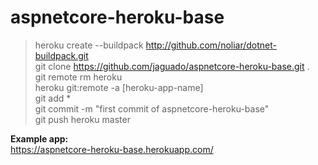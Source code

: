 # aspnetcore-heroku-base

> heroku create --buildpack http://github.com/noliar/dotnet-buildpack.git  
> git clone https://github.com/jaguado/aspnetcore-heroku-base.git .    
> git remote rm heroku  
> heroku git:remote -a [heroku-app-name]  
> git add *  
> git commit -m "first commit of aspnetcore-heroku-base"  
> git push heroku master  

**Example app:**  
https://aspnetcore-heroku-base.herokuapp.com/